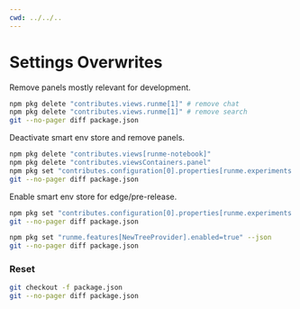 ```yaml
---
cwd: ../../..
---
```


# Settings Overwrites

Remove panels mostly relevant for development.

```sh {"id":"01J7EZNXTG43WAYRWPFX7MHN7F","interactive":"false","name":"deactivate-panels"}
npm pkg delete "contributes.views.runme[1]" # remove chat
npm pkg delete "contributes.views.runme[1]" # remove search
git --no-pager diff package.json
```

Deactivate smart env store and remove panels.

```sh {"id":"01J7EZQJX1843SKQCRC7P8BHYV","interactive":"false","name":"deactivate-smartenv"}
npm pkg delete "contributes.views[runme-notebook]"
npm pkg delete "contributes.viewsContainers.panel"
npm pkg set "contributes.configuration[0].properties[runme.experiments.smartEnvStore].default=false" --json
git --no-pager diff package.json
```

Enable smart env store for edge/pre-release.

```sh {"id":"01J7F152F569Z9QXZZEV0CW1Z6","interactive":"false","name":"activate-smartenv"}
npm pkg set "contributes.configuration[0].properties[runme.experiments.smartEnvStore].default=true" --json
git --no-pager diff package.json
```

```sh {"id":"01JEF03B2KD4N7N4T897VHHD45","name":"activate-new-launcher","terminalRows":"14"}
npm pkg set "runme.features[NewTreeProvider].enabled=true" --json
git --no-pager diff package.json
```

### Reset

```sh {"excludeFromRunAll":"true","id":"01J7EZQSG262FMGJAYG1W6Z3EQ"}
git checkout -f package.json
git --no-pager diff package.json
```
